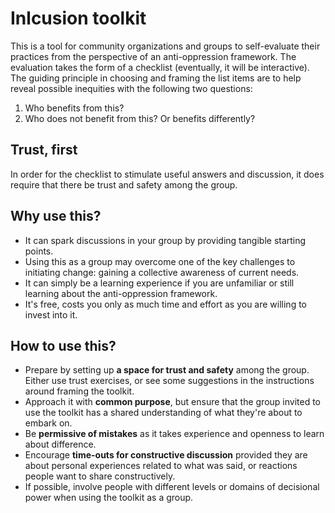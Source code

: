 # Inlcusion toolkit

This is a tool for community organizations and groups to self-evaluate their practices from the perspective of an anti-oppression framework. The evaluation takes the form of a checklist (eventually, it will be interactive). The guiding principle in choosing and framing the list items are to help reveal possible inequities with the following two questions:

1. Who benefits from this?
2. Who does not benefit from this? Or benefits differently?

## Trust, first

In order for the checklist to stimulate useful answers and discussion, it does require that there be trust and safety among the group.

## Why use this?

- It can spark discussions in your group by providing tangible starting points.
- Using this as a group may overcome one of the key challenges to initiating change: gaining a collective awareness of current needs.
- It can simply be a learning experience if you are unfamiliar or still learning about the anti-oppression framework.
- It's free, costs you only as much time and effort as you are willing to invest into it.

## How to use this?

* Prepare by setting up **a space for trust and safety** among the group. Either use trust exercises, or see some suggestions in the instructions around framing the toolkit.
* Approach it with **common purpose**, but ensure that the group invited to use the toolkit has a shared understanding of what they're about to embark on.
* Be **permissive of mistakes** as it takes experience and openness to learn about difference.
* Encourage **time-outs for constructive discussion** provided they are about personal experiences related to what was said, or reactions people want to share constructively.
* If possible, involve people with different levels or domains of decisional power when using the toolkit as a group.